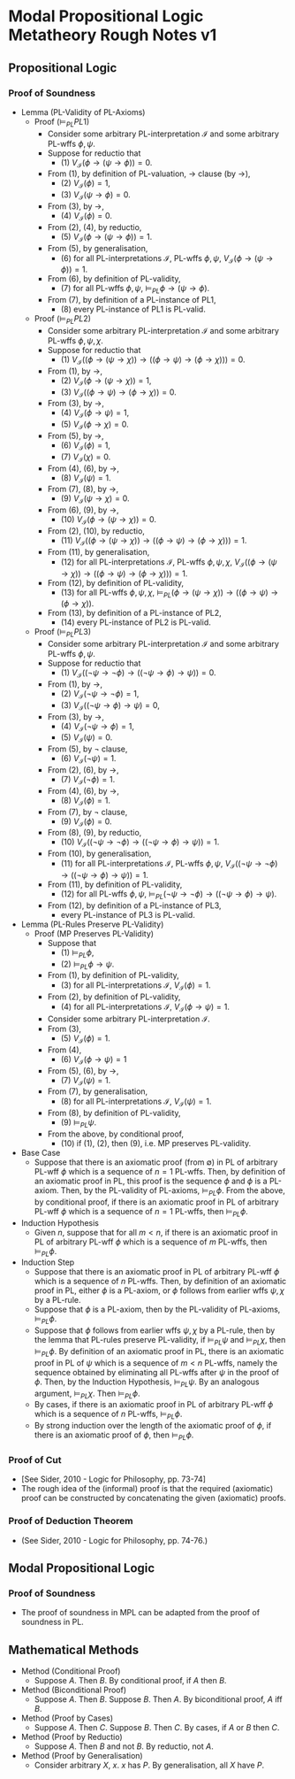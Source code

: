 # Modal Propositional Logic Metatheory Rough Notes v1

## Propositional Logic

### Proof of Soundness
- Lemma (PL-Validity of PL-Axioms)
	- Proof ($\vDash_{PL}PL1$)
		- Consider some arbitrary PL-interpretation $\mathcal{I}$ and some arbitrary PL-wffs $\phi,\psi$.
		- Suppose for reductio that 
			- (1) $V_{\mathcal{I}}(\phi\rightarrow(\psi\rightarrow\phi))=0$.
		- From (1), by definition of PL-valuation, $\rightarrow$ clause (by $\rightarrow$),
			- (2) $V_{\mathcal{I}}(\phi)=1$,
			- (3) $V_{\mathcal{I}}(\psi\rightarrow\phi)=0$.
		- From (3), by $\rightarrow$,
			- (4) $V_{\mathcal{I}}(\phi)=0$.
		- From (2), (4), by reductio,
			- (5) $V_{\mathcal{I}}(\phi\rightarrow(\psi\rightarrow\phi))=1$.
		- From (5), by generalisation,
			- (6) for all PL-interpretations $\mathcal{I}$, PL-wffs $\phi,\psi$, $V_{\mathcal{I}}(\phi\rightarrow(\psi\rightarrow\phi))=1$.
		- From (6), by definition of PL-validity,
			- (7) for all PL-wffs $\phi,\psi$, $\vDash_{PL}\phi\rightarrow(\psi\rightarrow\phi)$.
		- From (7), by definition of a PL-instance of PL1,
			- (8) every PL-instance of PL1 is PL-valid.
	- Proof ($\vDash_{PL}PL2$)
		- Consider some arbitrary PL-interpretation $\mathcal{I}$ and some arbitrary PL-wffs $\phi,\psi,\chi$.
		- Suppose for reductio that
			- (1) $V_{\mathcal{I}}((\phi\rightarrow(\psi\rightarrow\chi))\rightarrow((\phi\rightarrow\psi)\rightarrow(\phi\rightarrow\chi)))=0$.
		- From (1), by $\rightarrow$,
			- (2) $V_{\mathcal{I}}(\phi\rightarrow(\psi\rightarrow\chi))=1$,
			- (3) $V_{\mathcal{I}}((\phi\rightarrow\psi)\rightarrow(\phi\rightarrow\chi))=0$.
		- From (3), by $\rightarrow$,
			- (4) $V_{\mathcal{I}}(\phi\rightarrow\psi)=1$,
			- (5) $V_{\mathcal{I}}(\phi\rightarrow\chi)=0$.
		- From (5), by $\rightarrow$,
			- (6) $V_{\mathcal{I}}(\phi)=1$,
			- (7) $V_{\mathcal{I}}(\chi)=0$.
		- From (4), (6), by $\rightarrow$,
			- (8) $V_{\mathcal{I}}(\psi)=1$.
		- From (7), (8), by $\rightarrow$,
			- (9) $V_{\mathcal{I}}(\psi\rightarrow\chi)=0$.
		- From (6), (9), by $\rightarrow$,
			- (10) $V_{\mathcal{I}}(\phi\rightarrow(\psi\rightarrow\chi))=0$.
		- From (2), (10), by reductio,
			- (11) $V_{\mathcal{I}}((\phi\rightarrow(\psi\rightarrow\chi))\rightarrow((\phi\rightarrow\psi)\rightarrow(\phi\rightarrow\chi)))=1$.
		- From (11), by generalisation,
			- (12) for all PL-interpretations $\mathcal{I}$, PL-wffs $\phi,\psi,\chi$, $V_{\mathcal{I}}((\phi\rightarrow(\psi\rightarrow\chi))\rightarrow((\phi\rightarrow\psi)\rightarrow(\phi\rightarrow\chi)))=1$.
		- From (12), by definition of PL-validity,
			- (13) for all PL-wffs $\phi,\psi,\chi$, $\vDash_{PL}(\phi\rightarrow(\psi\rightarrow\chi))\rightarrow((\phi\rightarrow\psi)\rightarrow(\phi\rightarrow\chi))$.
		- From (13), by definition of a PL-instance of PL2,
			- (14) every PL-instance of PL2 is PL-valid.
	- Proof ($\vDash_{PL}PL3$)
		- Consider some arbitrary PL-interpretation $\mathcal{I}$ and some arbitrary PL-wffs $\phi,\psi$.
		- Suppose for reductio that
			- (1) $V_{\mathcal{I}}((\lnot\psi\rightarrow\lnot\phi)\rightarrow((\lnot\psi\rightarrow\phi)\rightarrow\psi))=0$.
		- From (1), by $\rightarrow$,
			- (2) $V_{\mathcal{I}}(\lnot\psi\rightarrow\lnot\phi)=1$,
			- (3) $V_{\mathcal{I}}((\lnot\psi\rightarrow\phi)\rightarrow\psi)=0$,
		- From (3), by $\rightarrow$,
			- (4) $V_{\mathcal{I}}(\lnot\psi\rightarrow\phi)=1$,
			- (5) $V_{\mathcal{I}}(\psi)=0$.
		- From (5), by $\lnot$ clause,
			- (6) $V_{\mathcal{I}}(\lnot\psi)=1$.
		- From (2), (6), by $\rightarrow$,
			- (7) $V_{\mathcal{I}}(\lnot\phi)=1$.
		- From (4), (6), by $\rightarrow$,
			- (8) $V_{\mathcal{I}}(\phi)=1$.
		- From (7), by $\lnot$ clause,
			- (9) $V_{\mathcal{I}}(\phi)=0$.
		- From (8), (9), by reductio,
			- (10) $V_{\mathcal{I}}((\lnot\psi\rightarrow\lnot\phi)\rightarrow((\lnot\psi\rightarrow\phi)\rightarrow\psi))=1$.
		- From (10), by generalisation,
			- (11) for all PL-interpretations $\mathcal{I}$, PL-wffs $\phi,\psi$, $V_{\mathcal{I}}((\lnot\psi\rightarrow\lnot\phi)\rightarrow((\lnot\psi\rightarrow\phi)\rightarrow\psi))=1$.
		- From (11), by definition of PL-validity,
			- (12) for all PL-wffs $\phi,\psi$, $\vDash_{PL}(\lnot\psi\rightarrow\lnot\phi)\rightarrow((\lnot\psi\rightarrow\phi)\rightarrow\psi)$.
		- From (12), by definition of a PL-instance of PL3,
			- every PL-instance of PL3 is PL-valid.
- Lemma (PL-Rules Preserve PL-Validity)
	- Proof (MP Preserves PL-Validity)
		- Suppose that
			- (1) $\vDash_{PL}\phi$,
			- (2) $\vDash_{PL}\phi\rightarrow\psi$.
		- From (1), by definition of PL-validity,
			- (3) for all PL-interpretations $\mathcal{I}$, $V_{\mathcal{I}}(\phi)=1$.
		- From (2), by definition of PL-validity,
			- (4) for all PL-interpretations $\mathcal{I}$, $V_{\mathcal{I}}(\phi\rightarrow\psi)=1$.
		- Consider some arbitrary PL-interpretation $\mathcal{I}$.
		- From (3),
			- (5) $V_{\mathcal{I}}(\phi)=1$.
		- From (4),
			- (6) $V_{\mathcal{I}}(\phi\rightarrow\psi)=1$
		- From (5), (6), by $\rightarrow$,
			- (7) $V_{\mathcal{I}}(\psi)=1$.
		- From (7), by generalisation,
			- (8) for all PL-interpretations $\mathcal{I}$, $V_{\mathcal{I}}(\psi)=1$.
		- From (8), by definition of PL-validity,
			- (9) $\vDash_{PL}\psi$.
		- From the above, by conditional proof,
			- (10) if (1), (2), then (9), i.e. MP preserves PL-validity.
- Base Case
	- Suppose that there is an axiomatic proof (from $\emptyset$) in PL of arbitrary PL-wff $\phi$ which is a sequence of $n=1$ PL-wffs. Then, by definition of an axiomatic proof in PL, this proof is the sequence $\phi$ and $\phi$ is a PL-axiom. Then, by the PL-validity of PL-axioms, $\vDash_{PL}\phi$. From the above, by conditional proof, if there is an axiomatic proof in PL of arbitrary PL-wff $\phi$ which is a sequence of $n=1$ PL-wffs, then $\vDash_{PL}\phi$.
- Induction Hypothesis
	- Given $n$, suppose that for all $m<n$, if there is an axiomatic proof in PL of arbitrary PL-wff $\phi$ which is a sequence of $m$ PL-wffs, then $\vDash_{PL}\phi$.
- Induction Step
	- Suppose that there is an axiomatic proof in PL of arbitrary PL-wff $\phi$ which is a sequence of $n$ PL-wffs. Then, by definition of an axiomatic proof in PL, either $\phi$ is a PL-axiom, or $\phi$ follows from earlier wffs $\psi,\chi$ by a PL-rule.
	- Suppose that $\phi$ is a PL-axiom, then by the PL-validity of PL-axioms, $\vDash_{PL}\phi$.
	- Suppose that $\phi$ follows from earlier wffs $\psi,\chi$ by a PL-rule, then by the lemma that PL-rules preserve PL-validity, if $\vDash_{PL}\psi$ and $\vDash_{PL}\chi$, then $\vDash_{PL}\phi$. By definition of an axiomatic proof in PL, there is an axiomatic proof in PL of $\psi$ which is a sequence of $m<n$ PL-wffs, namely the sequence obtained by eliminating all PL-wffs after $\psi$ in the proof of $\phi$. Then, by the Induction Hypothesis, $\vDash_{PL}\psi$. By an analogous argument, $\vDash_{PL}\chi$. Then $\vDash_{PL}\phi$.
	- By cases, if there is an axiomatic proof in PL of arbitrary PL-wff $\phi$ which is a sequence of $n$ PL-wffs, $\vDash_{PL}\phi$.
	- By strong induction over the length of the axiomatic proof of $\phi$, if there is an axiomatic proof of $\phi$, then $\vDash_{PL}\phi$.

### Proof of Cut
- \[See Sider, 2010 - Logic for Philosophy, pp. 73-74\]
- The rough idea of the (informal) proof is that the required (axiomatic) proof can be constructed by concatenating the given (axiomatic) proofs.

### Proof of Deduction Theorem
- (See Sider, 2010 - Logic for Philosophy, pp. 74-76.)

## Modal Propositional Logic

### Proof of Soundness
- The proof of soundness in MPL can be adapted from the proof of soundness in PL.

## Mathematical Methods
- Method (Conditional Proof)
	- Suppose $A$. Then $B$. By conditional proof, if $A$ then $B$.
- Method (Biconditional Proof)
	- Suppose $A$. Then $B$. Suppose $B$. Then $A$. By biconditional proof, $A$ iff $B$.
- Method (Proof by Cases)
	- Suppose $A$. Then $C$. Suppose $B$. Then $C$. By cases, if $A$ or $B$ then $C$.
- Method (Proof by Reductio)
	- Suppose $A$. Then $B$ and not $B$. By reductio, not $A$.
- Method (Proof by Generalisation)
	- Consider arbitrary $X$, $x$. $x$ has $P$. By generalisation, all $X$ have $P$.